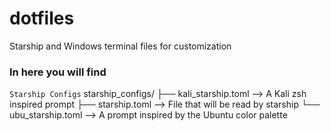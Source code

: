 # dotfiles
Starship and Windows terminal files for customization

### In here you will find
`Starship Configs`
starship_configs/
├── kali_starship.toml --> A Kali zsh inspired prompt
├── starship.toml --> File that will be read by starship
└── ubu_starship.toml --> A prompt inspired by the Ubuntu color palette
